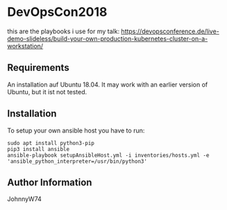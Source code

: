 DevOpsCon2018
=========

this are the playbooks i use for my talk: https://devopsconference.de/live-demo-slideless/build-your-own-production-kubernetes-cluster-on-a-workstation/

Requirements
------------

An installation auf Ubuntu 18.04. It may work with an earlier version of Ubuntu, but it ist not tested.

Installation
------------
To setup your own ansible host you have to run:
```
sudo apt install python3-pip
pip3 install ansible
ansible-playbook setupAnsibleHost.yml -i inventories/hosts.yml -e 'ansible_python_interpreter=/usr/bin/python3'
```

Author Information
------------------

JohnnyW74
